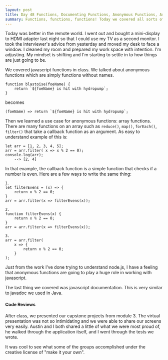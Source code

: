 ```yaml
---
layout: post
title: Day 48 Functions, Documenting Functions, Anonymous Functions, Array Functions
summary: Functions, functions, functions! Today we covered all sorts of Javascript functions and presented our capstones from module 3. 
---
```

Today was better in the remote world. I went out and bought a mini-display to HDMI adapter last night so that I could use my TV as a second monitor. I took the interviewer's advice from yesterday and moved my desk to face a window. I cleaned my room and prepared my work space with intention. I'm adjusting. My mindset is shifting and I'm starting to settle in to how things are just going to be.

We covered javascript functions in class. We talked about anonymous functions which are simply functions without names. 
```
function blastoise(foeName) {
    return `${foeName} is hit with hydropump`;
}
```
becomes 
```
(foeName) => return `${foeName} is hit with hydropump`;
```
Then we learned a use case for anonymous functions: array functions. There are many functions on an array such as `reduce()`, `map()`, `forEach()`, `filter()` that take a callback function as an argument. As easy to understand example of this is: 
```
let arr = [1, 2, 3, 4, 5];
arr = arr.filter( x => x % 2 == 0);
console.log(arr);
    --> [2, 4]
```
In that example, the callback function is a simple function that checks if a number is even. Here are a few ways to write the same thing:
```
1. 
let filterEvens = (x) => {
    return x % 2 == 0;
}
arr = arr.filter(x => filterEvens(x));

2.
function filterEvens(x) {
    return x % 2 == 0;
}
arr = arr.filter(x => filterEvens(x));

3.
arr = arr.filter( 
    x => {
        return x % 2 == 0;
    }
);
```

Just from the work I've done trying to understand node.js, I have a feeling that anonymous functions are going to play a huge role in working with javascript. 

The last thing we covered was javascript documentation. This is very similar to javadoc we used in Java.

#### Code Reviews
After class, we presented our capstone projects from module 3. The virtual presentation was not so intimidating and we were able to share our screens very easily. Austin and I both shared a little of what we were most proud of, he walked through the application itself, and I went through the tests we wrote. 

It was cool to see what some of the groups accomplished under the creative license of "make it your own". 


